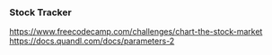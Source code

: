 ### Stock Tracker

https://www.freecodecamp.com/challenges/chart-the-stock-market   
https://docs.quandl.com/docs/parameters-2 